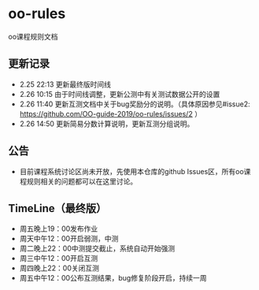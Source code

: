 # oo-rules
oo课程规则文档

## 更新记录
 - 2.25 22:13 更新最终版时间线
 - 2.26 10:15 由于时间线调整，更新公测中有关测试数据公开的设置
 - 2.26 11:40 更新互测文档中关于bug奖励分的说明。（具体原因参见#issue2: https://github.com/OO-guide-2019/oo-rules/issues/2 ）
 - 2.26 14:50 更新简易分数计算说明，更新互测分组说明。

## 公告
 - 目前课程系统讨论区尚未开放，先使用本仓库的github Issues区，所有oo课程规则相关的问题都可以在这里讨论。

## TimeLine（最终版）
 - 周五晚上19：00发布作业
 - 周天中午12：00开启弱测，中测
 - 周二晚上22：00中测提交截止，系统自动开始强测
 - 周三中午12：00开启互测
 - 周四晚上22：00关闭互测
 - 周五中午12：00公布互测结果，bug修复阶段开启，持续一周
